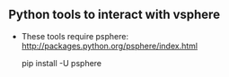 Python tools to interact with vsphere
-------------------------------------

* These tools require psphere: http://packages.python.org/psphere/index.html

    pip install -U psphere

